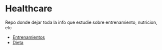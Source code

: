 # Healthcare
Repo donde dejar toda la info que estudie sobre entrenamiento, nutricion, etc

- [Entrenamientos](./training/README.md)
- [Dieta](./diet/info.md)
